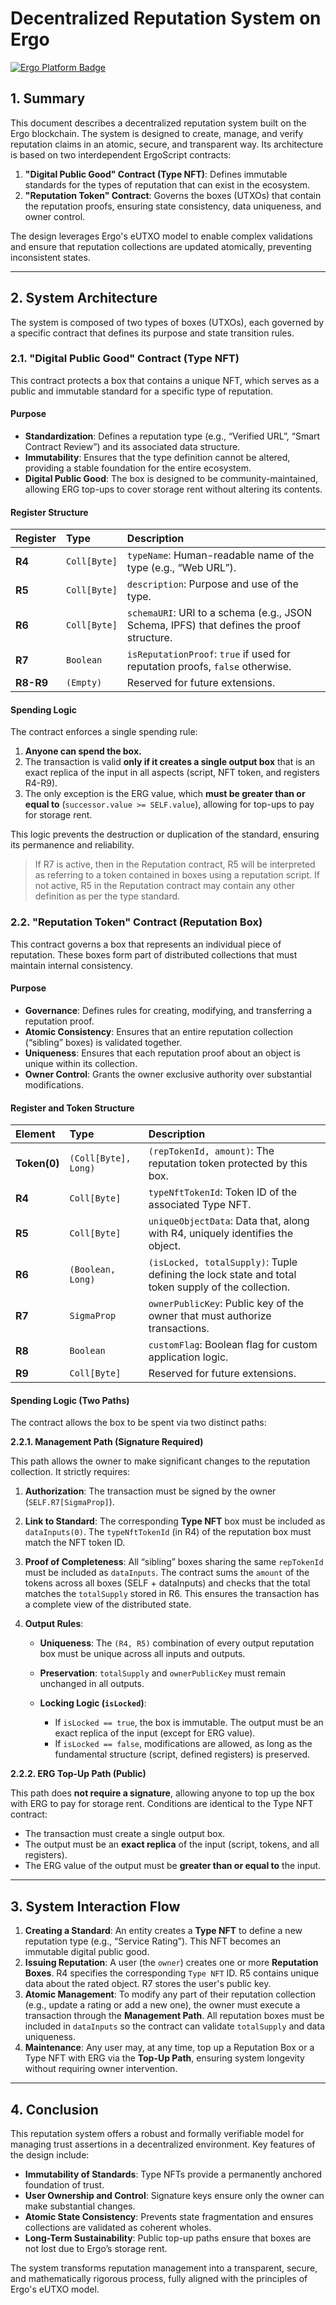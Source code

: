 # **Decentralized Reputation System on Ergo**

[![Ergo Platform Badge](https://img.shields.io/badge/Built_on-Ergo-FBBF24)](https://ergoplatform.org)

## 1. Summary

This document describes a decentralized reputation system built on the Ergo blockchain. The system is designed to create, manage, and verify reputation claims in an atomic, secure, and transparent way. Its architecture is based on two interdependent ErgoScript contracts:

1. **"Digital Public Good" Contract (Type NFT)**: Defines immutable standards for the types of reputation that can exist in the ecosystem.
2. **"Reputation Token" Contract**: Governs the boxes (UTXOs) that contain the reputation proofs, ensuring state consistency, data uniqueness, and owner control.

The design leverages Ergo's eUTXO model to enable complex validations and ensure that reputation collections are updated atomically, preventing inconsistent states.

---

## 2. System Architecture

The system is composed of two types of boxes (UTXOs), each governed by a specific contract that defines its purpose and state transition rules.

### 2.1. "Digital Public Good" Contract (Type NFT)

This contract protects a box that contains a unique NFT, which serves as a public and immutable standard for a specific type of reputation.

#### **Purpose**

* **Standardization**: Defines a reputation type (e.g., “Verified URL”, “Smart Contract Review”) and its associated data structure.
* **Immutability**: Ensures that the type definition cannot be altered, providing a stable foundation for the entire ecosystem.
* **Digital Public Good**: The box is designed to be community-maintained, allowing ERG top-ups to cover storage rent without altering its contents.

#### **Register Structure**

| Register  | Type         | Description                                                                              |
| :-------- | :----------- | :--------------------------------------------------------------------------------------- |
| **R4**    | `Coll[Byte]` | `typeName`: Human-readable name of the type (e.g., “Web URL”).                           |
| **R5**    | `Coll[Byte]` | `description`: Purpose and use of the type.                                              |
| **R6**    | `Coll[Byte]` | `schemaURI`: URI to a schema (e.g., JSON Schema, IPFS) that defines the proof structure. |
| **R7**    | `Boolean`    | `isReputationProof`: `true` if used for reputation proofs, `false` otherwise.            |
| **R8-R9** | `(Empty)`    | Reserved for future extensions.                                                          |

#### **Spending Logic**

The contract enforces a single spending rule:

1. **Anyone can spend the box.**
2. The transaction is valid **only if it creates a single output box** that is an exact replica of the input in all aspects (script, NFT token, and registers R4-R9).
3. The only exception is the ERG value, which **must be greater than or equal to** (`successor.value >= SELF.value`), allowing for top-ups to pay for storage rent.

This logic prevents the destruction or duplication of the standard, ensuring its permanence and reliability.

> If R7 is active, then in the Reputation contract, R5 will be interpreted as referring to a token contained in boxes using a reputation script. If not active, R5 in the Reputation contract may contain any other definition as per the type standard.

### 2.2. "Reputation Token" Contract (Reputation Box)

This contract governs a box that represents an individual piece of reputation. These boxes form part of distributed collections that must maintain internal consistency.

#### **Purpose**

* **Governance**: Defines rules for creating, modifying, and transferring a reputation proof.
* **Atomic Consistency**: Ensures that an entire reputation collection (“sibling” boxes) is validated together.
* **Uniqueness**: Ensures that each reputation proof about an object is unique within its collection.
* **Owner Control**: Grants the owner exclusive authority over substantial modifications.

#### **Register and Token Structure**

| Element      | Type                 | Description                                                                                        |
| :----------- | :------------------- | :------------------------------------------------------------------------------------------------- |
| **Token(0)** | `(Coll[Byte], Long)` | `(repTokenId, amount)`: The reputation token protected by this box.                                |
| **R4**       | `Coll[Byte]`         | `typeNftTokenId`: Token ID of the associated Type NFT.                                             |
| **R5**       | `Coll[Byte]`         | `uniqueObjectData`: Data that, along with R4, uniquely identifies the object.                      |
| **R6**       | `(Boolean, Long)`    | `(isLocked, totalSupply)`: Tuple defining the lock state and total token supply of the collection. |
| **R7**       | `SigmaProp`          | `ownerPublicKey`: Public key of the owner that must authorize transactions.                        |
| **R8**       | `Boolean`            | `customFlag`: Boolean flag for custom application logic.                                           |
| **R9**       | `Coll[Byte]`         | Reserved for future extensions.                                                                    |

#### **Spending Logic (Two Paths)**

The contract allows the box to be spent via two distinct paths:

**2.2.1. Management Path (Signature Required)**

This path allows the owner to make significant changes to the reputation collection. It strictly requires:

1. **Authorization**: The transaction must be signed by the owner (`SELF.R7[SigmaProp]`).
2. **Link to Standard**: The corresponding **Type NFT** box must be included as `dataInputs(0)`. The `typeNftTokenId` (in R4) of the reputation box must match the NFT token ID.
3. **Proof of Completeness**: All “sibling” boxes sharing the same `repTokenId` must be included as `dataInputs`. The contract sums the `amount` of the tokens across all boxes (SELF + dataInputs) and checks that the total matches the `totalSupply` stored in R6. This ensures the transaction has a complete view of the distributed state.
4. **Output Rules**:

   * **Uniqueness**: The `(R4, R5)` combination of every output reputation box must be unique across all inputs and outputs.
   * **Preservation**: `totalSupply` and `ownerPublicKey` must remain unchanged in all outputs.
   * **Locking Logic (`isLocked`)**:

     * If `isLocked == true`, the box is immutable. The output must be an exact replica of the input (except for ERG value).
     * If `isLocked == false`, modifications are allowed, as long as the fundamental structure (script, defined registers) is preserved.

**2.2.2. ERG Top-Up Path (Public)**

This path does **not require a signature**, allowing anyone to top up the box with ERG to pay for storage rent. Conditions are identical to the Type NFT contract:

* The transaction must create a single output box.
* The output must be an **exact replica** of the input (script, tokens, and all registers).
* The ERG value of the output must be **greater than or equal to** the input.

---

## 3. System Interaction Flow

1. **Creating a Standard**: An entity creates a **Type NFT** to define a new reputation type (e.g., “Service Rating”). This NFT becomes an immutable digital public good.
2. **Issuing Reputation**: A user (the `owner`) creates one or more **Reputation Boxes**. R4 specifies the corresponding `Type NFT` ID. R5 contains unique data about the rated object. R7 stores the user's public key.
3. **Atomic Management**: To modify any part of their reputation collection (e.g., update a rating or add a new one), the owner must execute a transaction through the **Management Path**. All reputation boxes must be included in `dataInputs` so the contract can validate `totalSupply` and data uniqueness.
4. **Maintenance**: Any user may, at any time, top up a Reputation Box or a Type NFT with ERG via the **Top-Up Path**, ensuring system longevity without requiring owner intervention.

---

## 4. Conclusion

This reputation system offers a robust and formally verifiable model for managing trust assertions in a decentralized environment. Key features of the design include:

* **Immutability of Standards**: Type NFTs provide a permanently anchored foundation of trust.
* **User Ownership and Control**: Signature keys ensure only the owner can make substantial changes.
* **Atomic State Consistency**: Prevents state fragmentation and ensures collections are validated as coherent wholes.
* **Long-Term Sustainability**: Public top-up paths ensure that boxes are not lost due to Ergo’s storage rent.

The system transforms reputation management into a transparent, secure, and mathematically rigorous process, fully aligned with the principles of Ergo's eUTXO model.
